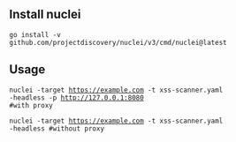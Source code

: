 
<h2>Install nuclei</h2>

<code>go install -v github.com/projectdiscovery/nuclei/v3/cmd/nuclei@latest</code>


<h2>Usage</h2>

<code>nuclei -target https://example.com -t xss-scanner.yaml -headless -p http://127.0.0.1:8080 #with proxy</code>

<code>nuclei -target https://example.com -t xss-scanner.yaml -headless  #without proxy</code>
